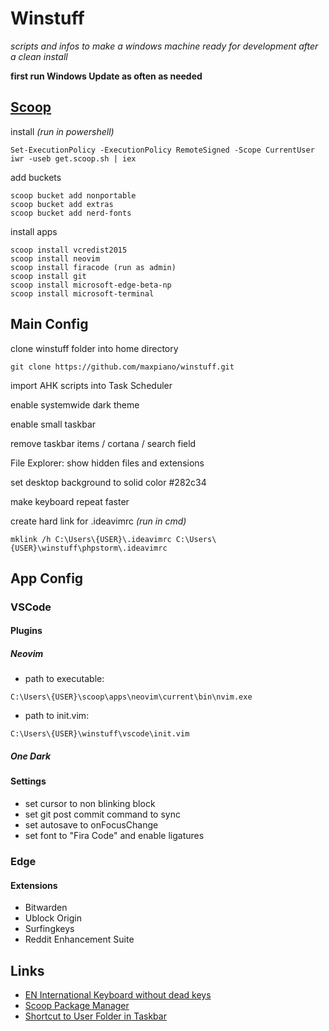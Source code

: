 # Winstuff

*scripts and infos to make a windows machine ready for development after a clean install*

**first run Windows Update as often as needed**

## [Scoop](https://github.com/lukesampson/scoop)

install *(run in powershell)*

``` 
Set-ExecutionPolicy -ExecutionPolicy RemoteSigned -Scope CurrentUser
iwr -useb get.scoop.sh | iex
```

add buckets

``` 
scoop bucket add nonportable
scoop bucket add extras
scoop bucket add nerd-fonts
```

install apps

``` 
scoop install vcredist2015
scoop install neovim
scoop install firacode (run as admin)
scoop install git
scoop install microsoft-edge-beta-np
scoop install microsoft-terminal
```

## Main Config

clone winstuff folder into home directory

``` 
git clone https://github.com/maxpiano/winstuff.git
```

import AHK scripts into Task Scheduler

enable systemwide dark theme

enable small taskbar

remove taskbar items / cortana / search field

File Explorer: show hidden files and extensions

set desktop background to solid color #282c34

make keyboard repeat faster

create hard link for .ideavimrc *(run in cmd)*

``` 
mklink /h C:\Users\{USER}\.ideavimrc C:\Users\{USER}\winstuff\phpstorm\.ideavimrc
```

## App Config

### VSCode

#### Plugins

##### Neovim

* path to executable:

``` 
C:\Users\{USER}\scoop\apps\neovim\current\bin\nvim.exe 
```

* path to init.vim:

``` 
C:\Users\{USER}\winstuff\vscode\init.vim
```

##### One Dark

#### Settings

* set cursor to non blinking block
* set git post commit command to sync
* set autosave to onFocusChange
* set font to "Fira Code" and enable ligatures

### Edge

#### Extensions

* Bitwarden
* Ublock Origin
* Surfingkeys
* Reddit Enhancement Suite

## Links

* [EN International Keyboard without dead keys](https://github.com/thomasfaingnaert/win-us-intl-altgr/releases/download/v1.0/us-inter.zip)
* [Scoop Package Manager](https://github.com/lukesampson/scoop)
* [Shortcut to User Folder in Taskbar](https://www.howtogeek.com/howto/17415/set-the-windows-explorer-startup-folder-in-windows-7/)
